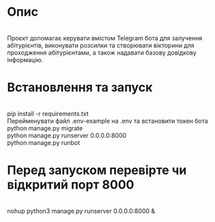 <h1>Опис</h1><br/>
Проєкт допомагає керувати вмістом Telegram бота для залучення абітурієнтів, виконувати розсилки та створювати вікторини для проходження абітурієнтами, а також надавати базову довідкову інформацію.<br/>
<h1>Встановлення та запуск</h1><br/>
pip install -r requirements.txt<br/>
Перейменувати файл .env-example на .env та встановити токен бота<br/>
python manage.py migrate<br/>
python manage.py runserver 0.0.0.0:8000<br/>
python manage.py runbot

<h1>Перед запуском перевірте чи відкритий порт 8000</h1>

<br>
nohup python3 manage.py runserver 0.0.0.0:8000 & 

